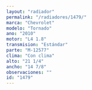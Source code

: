 ```yaml
---
layout: "radiador"
permalink: "/radiadores/1479/"
marca: "Chevrolet"
modelo: "Tornado"
ano: "2010"
motor: "L4 1.8"
transmision: "Estándar"
parte: "M-12577"
clima: "Con clima"
alto: "21 1/4"
ancho: "14 7/8"
observaciones: ""
id: "1479"
---
```


